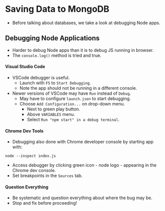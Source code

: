 # Saving Data to MongoDB
- Before talking about databases, we take a look at debugging Node apps.

## Debugging Node Applications
- Harder to debug Node apps than it is to debug JS running in browser.
- The `console.log()` method is tried and true.

#### Visual Studio Code
- VSCode debugger is useful.
    - Launch with `F5` to `Start Debugging`.
    - Note the app should not be running in a different console.
- Newer versions of VSCode may have `Run` instead of `Debug`.
    - May have to configure `launch.json` to start debugging.
    - Choose `Add Configuration...` on drop-down menu.
        - Next to green play button.
        - Above `VARIABLES` menu.
        - Select `Run "npm start" in a debug terminal`.

#### Chrome Dev Tools
- Debugging also done with Chrome developer console by starting app with:
```
node --inspect index.js
```
- Access debugger by clicking green icon - node logo - appearing in the Chrome dev console.
- Set breakpoints in the `Sources` tab.

#### Question Everything
- Be systematic and question everything about where the bug may be.
- Stop and fix before proceeding!

